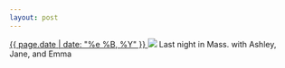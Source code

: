 ```yaml
---
layout: post
---
```


<p>
  <a href="/29">
    <time>{{ page.date | date: "%e %B, %Y" }}</time>
  </a>
  <a href="/29"><img src="{{ site.assets_url }}/29.jpg"/></a>
  <span>Last night in Mass. with Ashley, Jane, and Emma</span>
</p>
